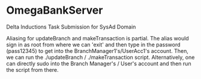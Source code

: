 # OmegaBankServer
Delta Inductions Task Submission for SysAd Domain

Aliasing for updateBranch and makeTransaction is partial. 
The alias would sign in as root from where we can 'exit' and then type in the password (pass12345) to get into the BranchManager1's/UserAcc1's account. Then, we can run the ./updateBranch / ./makeTransaction script. Alternatively, one can directly sudo into the Branch Manager's / User's account and then run the script from there.
